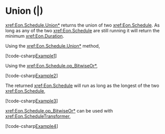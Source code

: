 ﻿# Union (|)

<xref:Eon.Schedule.Union*> returns the union of two <xref:Eon.Schedule>.
As long as any of the two <xref:Eon.Schedule> are still running it will
return the minimum <xref:Eon.Duration>.

Using the <xref:Eon.Schedule.Union*> method,

[!code-csharp[Example1](../../../Eon.Tests/Examples/UnionTests.cs#Example1)]

Using the <xref:Eon.Schedule.op_BitwiseOr*>,

[!code-csharp[Example2](../../../Eon.Tests/Examples/UnionTests.cs#Example2)]

The returned <xref:Eon.Schedule> will run as long as the longest of the two
<xref:Eon.Schedule>,

[!code-csharp[Example3](../../../Eon.Tests/Examples/UnionTests.cs#Example3)]

<xref:Eon.Schedule.op_BitwiseOr*> can be used with
<xref:Eon.ScheduleTransformer>,

[!code-csharp[Example4](../../../Eon.Tests/Examples/UnionTests.cs#Example4)]
